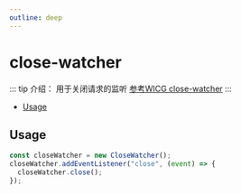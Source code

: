 ```yaml
---
outline: deep
---
```


# close-watcher

<Badges name="@plaoc/plugins" />
<Platform supports="iOS,Android,MacOS,Windows" />

::: tip 介绍：
用于关闭请求的监听 [参考WICG close-watcher](https://github.com/WICG/close-watcher)
:::

- [Usage](#usage)

## Usage

```ts
const closeWatcher = new CloseWatcher();
closeWatcher.addEventListener("close", (event) => {
  closeWatcher.close();
});
```
